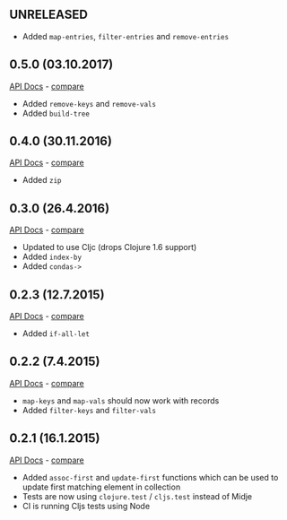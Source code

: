 ## UNRELEASED

- Added `map-entries`,  `filter-entries` and `remove-entries`

## 0.5.0 (03.10.2017)

[API Docs](http://metosin.github.io/potpuri/master/index.html) - [compare](https://github.com/metosin/potpuri/compare/0.4.0...0.5.0)

- Added `remove-keys` and `remove-vals`
- Added `build-tree`

## 0.4.0 (30.11.2016)

[API Docs](http://metosin.github.io/potpuri/0.4.0/index.html) - [compare](https://github.com/metosin/potpuri/compare/0.3.0...0.4.0)

- Added `zip`

## 0.3.0 (26.4.2016)

[API Docs](http://metosin.github.io/potpuri/0.3.0/index.html) - [compare](https://github.com/metosin/potpuri/compare/0.2.3...0.3.0)

- Updated to use Cljc (drops Clojure 1.6 support)
- Added `index-by`
- Added `condas->`

## 0.2.3 (12.7.2015)

[API Docs](http://metosin.github.io/potpuri/0.2.3/index.html) - [compare](https://github.com/metosin/potpuri/compare/0.2.2...0.2.2)

- Added `if-all-let`

## 0.2.2 (7.4.2015)

[API Docs](http://metosin.github.io/potpuri/0.2.2/index.html) - [compare](https://github.com/metosin/potpuri/compare/0.2.1...0.2.2)

- `map-keys` and `map-vals` should now work with records
- Added `filter-keys` and `filter-vals`

## 0.2.1 (16.1.2015)

[API Docs](http://metosin.github.io/potpuri/0.2.1/index.html) - [compare](https://github.com/metosin/potpuri/compare/0.2.0...0.2.1)

- Added `assoc-first` and `update-first` functions which can be used to
update first matching element in collection
- Tests are now using `clojure.test` / `cljs.test` instead of Midje
- CI is running Cljs tests using Node
